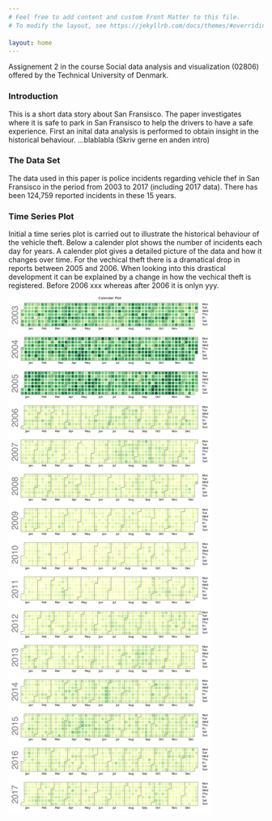 ```yaml
---
# Feel free to add content and custom Front Matter to this file.
# To modify the layout, see https://jekyllrb.com/docs/themes/#overriding-theme-defaults

layout: home
---
```


Assignement 2 in the course Social data analysis and visualization (02806) offered by the Technical University of Denmark.

### Introduction 

This is a short data story about San Fransisco. The paper investigates where it is safe to park in San Fransisco to help the drivers to have a safe experience. First an inital data analysis is performed to obtain insight in the historical behaviour. ...blablabla (Skriv gerne en anden intro) 



### The Data Set

The data used in this paper is police incidents regarding vehicle thef in San Fransisco in the period from 2003 to 2017 (including 2017 data). There has been 124,759 reported incidents in these 15 years. 


### Time Series Plot

Initial a time series plot is carried out to illustrate the historical behaviour of the vehicle theft. Below a calender plot shows the number of incidents each day for years. A calender plot gives a detailed picture of the data and how it changes over time. For the vechical theft there is a dramatical drop in reports between 2005 and 2006. When looking into this drastical development it can be explained by a change in how the vechical theft is registered. Before 2006 xxx whereas after 2006 it is onlyn yyy.   

 ![calplot](calplot.png)



